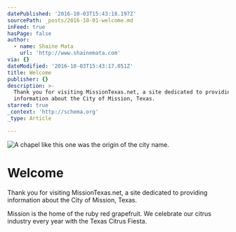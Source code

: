 ```yaml
---
datePublished: '2016-10-03T15:43:18.197Z'
sourcePath: _posts/2016-10-01-welcome.md
inFeed: true
hasPage: false
author:
  - name: Shaine Mata
    url: 'http://www.shainemata.com'
via: {}
dateModified: '2016-10-03T15:43:17.051Z'
title: Welcome
publisher: {}
description: >-
  Thank you for visiting MissionTexas.net, a site dedicated to providing
  information about the City of Mission, Texas.
starred: true
_context: 'http://schema.org'
_type: Article

---
```

![A chapel like this one was the origin of the city name. ](https://the-grid-user-content.s3-us-west-2.amazonaws.com/57cd3327-97bd-417a-8a81-75756aaa7363.jpg)

# Welcome

Thank you for visiting MissionTexas.net, a site dedicated to providing information about the City of Mission, Texas.

Mission is the home of the ruby red grapefruit. We celebrate our citrus industry every year with the Texas Citrus Fiesta.
